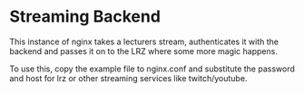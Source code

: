 # Streaming Backend

This instance of nginx takes a lecturers stream, authenticates it 
with the backend and passes it on to the LRZ where some more magic happens.

To use this, copy the example file to nginx.conf and substitute the password and 
host for lrz or other streaming services like twitch/youtube.
